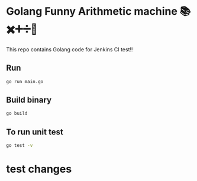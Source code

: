 # Golang Funny Arithmetic machine 📚✖️➕➗🔢
This repo contains Golang code for Jenkins CI test!!

## Run
```bash
go run main.go
```

## Build binary
```bash
go build
```
## To run unit test
```bash
go test -v
```

# test changes
